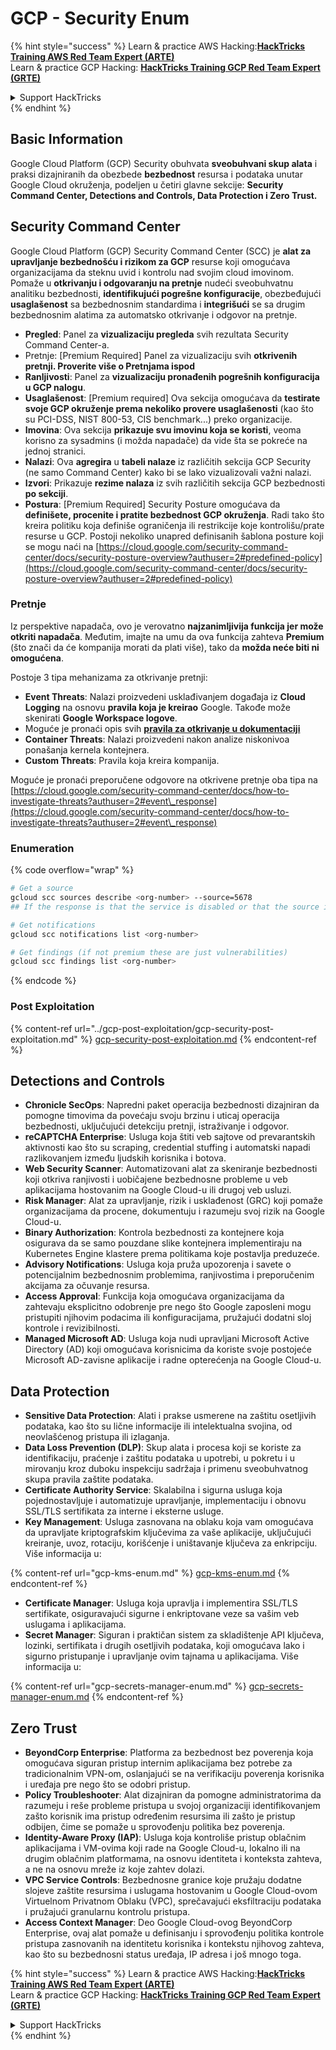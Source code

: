# GCP - Security Enum

{% hint style="success" %}
Learn & practice AWS Hacking:<img src="../../../.gitbook/assets/image (1).png" alt="" data-size="line">[**HackTricks Training AWS Red Team Expert (ARTE)**](https://training.hacktricks.xyz/courses/arte)<img src="../../../.gitbook/assets/image (1).png" alt="" data-size="line">\
Learn & practice GCP Hacking: <img src="../../../.gitbook/assets/image (2).png" alt="" data-size="line">[**HackTricks Training GCP Red Team Expert (GRTE)**<img src="../../../.gitbook/assets/image (2).png" alt="" data-size="line">](https://training.hacktricks.xyz/courses/grte)

<details>

<summary>Support HackTricks</summary>

* Check the [**subscription plans**](https://github.com/sponsors/carlospolop)!
* **Join the** 💬 [**Discord group**](https://discord.gg/hRep4RUj7f) or the [**telegram group**](https://t.me/peass) or **follow** us on **Twitter** 🐦 [**@hacktricks\_live**](https://twitter.com/hacktricks\_live)**.**
* **Share hacking tricks by submitting PRs to the** [**HackTricks**](https://github.com/carlospolop/hacktricks) and [**HackTricks Cloud**](https://github.com/carlospolop/hacktricks-cloud) github repos.

</details>
{% endhint %}

## Basic Information

Google Cloud Platform (GCP) Security obuhvata **sveobuhvani skup alata** i praksi dizajniranih da obezbede **bezbednost** resursa i podataka unutar Google Cloud okruženja, podeljen u četiri glavne sekcije: **Security Command Center, Detections and Controls, Data Protection i Zero Trust.**

## **Security Command Center**

Google Cloud Platform (GCP) Security Command Center (SCC) je **alat za upravljanje bezbednošću i rizikom za GCP** resurse koji omogućava organizacijama da steknu uvid i kontrolu nad svojim cloud imovinom. Pomaže u **otkrivanju i odgovaranju na pretnje** nudeći sveobuhvatnu analitiku bezbednosti, **identifikujući pogrešne konfiguracije**, obezbeđujući **usaglašenost** sa bezbednosnim standardima i **integrišući** se sa drugim bezbednosnim alatima za automatsko otkrivanje i odgovor na pretnje.

* **Pregled**: Panel za **vizualizaciju pregleda** svih rezultata Security Command Center-a.
* Pretnje: \[Premium Required] Panel za vizualizaciju svih **otkrivenih pretnji. Proverite više o Pretnjama ispod**
* **Ranljivosti**: Panel za **vizualizaciju pronađenih pogrešnih konfiguracija u GCP nalogu**.
* **Usaglašenost**: \[Premium required] Ova sekcija omogućava da **testirate svoje GCP okruženje prema nekoliko provere usaglašenosti** (kao što su PCI-DSS, NIST 800-53, CIS benchmark...) preko organizacije.
* **Imovina**: Ova sekcija **prikazuje svu imovinu koja se koristi**, veoma korisno za sysadmins (i možda napadače) da vide šta se pokreće na jednoj stranici.
* **Nalazi**: Ova **agregira** u **tabeli nalaze** iz različitih sekcija GCP Security (ne samo Command Center) kako bi se lako vizualizovali važni nalazi.
* **Izvori**: Prikazuje **rezime nalaza** iz svih različitih sekcija GCP bezbednosti **po sekciji**.
* **Postura**: \[Premium Required] Security Posture omogućava da **definišete, procenite i pratite bezbednost GCP okruženja**. Radi tako što kreira politiku koja definiše ograničenja ili restrikcije koje kontrolišu/prate resurse u GCP. Postoji nekoliko unapred definisanih šablona posture koji se mogu naći na [https://cloud.google.com/security-command-center/docs/security-posture-overview?authuser=2#predefined-policy](https://cloud.google.com/security-command-center/docs/security-posture-overview?authuser=2#predefined-policy)

### **Pretnje**

Iz perspektive napadača, ovo je verovatno **najzanimljivija funkcija jer može otkriti napadača**. Međutim, imajte na umu da ova funkcija zahteva **Premium** (što znači da će kompanija morati da plati više), tako da **možda neće biti ni omogućena**.

Postoje 3 tipa mehanizama za otkrivanje pretnji:

* **Event Threats**: Nalazi proizvedeni usklađivanjem događaja iz **Cloud Logging** na osnovu **pravila koja je kreirao** Google. Takođe može skenirati **Google Workspace logove**.
* Moguće je pronaći opis svih [**pravila za otkrivanje u dokumentaciji**](https://cloud.google.com/security-command-center/docs/concepts-event-threat-detection-overview?authuser=2#how\_works)
* **Container Threats**: Nalazi proizvedeni nakon analize niskonivoa ponašanja kernela kontejnera.
* **Custom Threats**: Pravila koja kreira kompanija.

Moguće je pronaći preporučene odgovore na otkrivene pretnje oba tipa na [https://cloud.google.com/security-command-center/docs/how-to-investigate-threats?authuser=2#event\_response](https://cloud.google.com/security-command-center/docs/how-to-investigate-threats?authuser=2#event\_response)

### Enumeration

{% code overflow="wrap" %}
```bash
# Get a source
gcloud scc sources describe <org-number> --source=5678
## If the response is that the service is disabled or that the source is not found, then, it isn't enabled

# Get notifications
gcloud scc notifications list <org-number>

# Get findings (if not premium these are just vulnerabilities)
gcloud scc findings list <org-number>
```
{% endcode %}

### Post Exploitation

{% content-ref url="../gcp-post-exploitation/gcp-security-post-exploitation.md" %}
[gcp-security-post-exploitation.md](../gcp-post-exploitation/gcp-security-post-exploitation.md)
{% endcontent-ref %}

## Detections and Controls

* **Chronicle SecOps**: Napredni paket operacija bezbednosti dizajniran da pomogne timovima da povećaju svoju brzinu i uticaj operacija bezbednosti, uključujući detekciju pretnji, istraživanje i odgovor.
* **reCAPTCHA Enterprise**: Usluga koja štiti veb sajtove od prevarantskih aktivnosti kao što su scraping, credential stuffing i automatski napadi razlikovanjem između ljudskih korisnika i botova.
* **Web Security Scanner**: Automatizovani alat za skeniranje bezbednosti koji otkriva ranjivosti i uobičajene bezbednosne probleme u veb aplikacijama hostovanim na Google Cloud-u ili drugoj veb usluzi.
* **Risk Manager**: Alat za upravljanje, rizik i usklađenost (GRC) koji pomaže organizacijama da procene, dokumentuju i razumeju svoj rizik na Google Cloud-u.
* **Binary Authorization**: Kontrola bezbednosti za kontejnere koja osigurava da se samo pouzdane slike kontejnera implementiraju na Kubernetes Engine klastere prema politikama koje postavlja preduzeće.
* **Advisory Notifications**: Usluga koja pruža upozorenja i savete o potencijalnim bezbednosnim problemima, ranjivostima i preporučenim akcijama za očuvanje resursa.
* **Access Approval**: Funkcija koja omogućava organizacijama da zahtevaju eksplicitno odobrenje pre nego što Google zaposleni mogu pristupiti njihovim podacima ili konfiguracijama, pružajući dodatni sloj kontrole i revizibilnosti.
* **Managed Microsoft AD**: Usluga koja nudi upravljani Microsoft Active Directory (AD) koji omogućava korisnicima da koriste svoje postojeće Microsoft AD-zavisne aplikacije i radne opterećenja na Google Cloud-u.

## Data Protection

* **Sensitive Data Protection**: Alati i prakse usmerene na zaštitu osetljivih podataka, kao što su lične informacije ili intelektualna svojina, od neovlašćenog pristupa ili izlaganja.
* **Data Loss Prevention (DLP)**: Skup alata i procesa koji se koriste za identifikaciju, praćenje i zaštitu podataka u upotrebi, u pokretu i u mirovanju kroz duboku inspekciju sadržaja i primenu sveobuhvatnog skupa pravila zaštite podataka.
* **Certificate Authority Service**: Skalabilna i sigurna usluga koja pojednostavljuje i automatizuje upravljanje, implementaciju i obnovu SSL/TLS sertifikata za interne i eksterne usluge.
* **Key Management**: Usluga zasnovana na oblaku koja vam omogućava da upravljate kriptografskim ključevima za vaše aplikacije, uključujući kreiranje, uvoz, rotaciju, korišćenje i uništavanje ključeva za enkripciju. Više informacija u:

{% content-ref url="gcp-kms-enum.md" %}
[gcp-kms-enum.md](gcp-kms-enum.md)
{% endcontent-ref %}

* **Certificate Manager**: Usluga koja upravlja i implementira SSL/TLS sertifikate, osiguravajući sigurne i enkriptovane veze sa vašim veb uslugama i aplikacijama.
* **Secret Manager**: Siguran i praktičan sistem za skladištenje API ključeva, lozinki, sertifikata i drugih osetljivih podataka, koji omogućava lako i sigurno pristupanje i upravljanje ovim tajnama u aplikacijama. Više informacija u:

{% content-ref url="gcp-secrets-manager-enum.md" %}
[gcp-secrets-manager-enum.md](gcp-secrets-manager-enum.md)
{% endcontent-ref %}

## Zero Trust

* **BeyondCorp Enterprise**: Platforma za bezbednost bez poverenja koja omogućava siguran pristup internim aplikacijama bez potrebe za tradicionalnim VPN-om, oslanjajući se na verifikaciju poverenja korisnika i uređaja pre nego što se odobri pristup.
* **Policy Troubleshooter**: Alat dizajniran da pomogne administratorima da razumeju i reše probleme pristupa u svojoj organizaciji identifikovanjem zašto korisnik ima pristup određenim resursima ili zašto je pristup odbijen, čime se pomaže u sprovođenju politika bez poverenja.
* **Identity-Aware Proxy (IAP)**: Usluga koja kontroliše pristup oblačnim aplikacijama i VM-ovima koji rade na Google Cloud-u, lokalno ili na drugim oblačnim platformama, na osnovu identiteta i konteksta zahteva, a ne na osnovu mreže iz koje zahtev dolazi.
* **VPC Service Controls**: Bezbednosne granice koje pružaju dodatne slojeve zaštite resursima i uslugama hostovanim u Google Cloud-ovom Virtuelnom Privatnom Oblaku (VPC), sprečavajući eksfiltraciju podataka i pružajući granularnu kontrolu pristupa.
* **Access Context Manager**: Deo Google Cloud-ovog BeyondCorp Enterprise, ovaj alat pomaže u definisanju i sprovođenju politika kontrole pristupa zasnovanih na identitetu korisnika i kontekstu njihovog zahteva, kao što su bezbednosni status uređaja, IP adresa i još mnogo toga.

{% hint style="success" %}
Learn & practice AWS Hacking:<img src="../../../.gitbook/assets/image (1).png" alt="" data-size="line">[**HackTricks Training AWS Red Team Expert (ARTE)**](https://training.hacktricks.xyz/courses/arte)<img src="../../../.gitbook/assets/image (1).png" alt="" data-size="line">\
Learn & practice GCP Hacking: <img src="../../../.gitbook/assets/image (2).png" alt="" data-size="line">[**HackTricks Training GCP Red Team Expert (GRTE)**<img src="../../../.gitbook/assets/image (2).png" alt="" data-size="line">](https://training.hacktricks.xyz/courses/grte)

<details>

<summary>Support HackTricks</summary>

* Check the [**subscription plans**](https://github.com/sponsors/carlospolop)!
* **Join the** 💬 [**Discord group**](https://discord.gg/hRep4RUj7f) or the [**telegram group**](https://t.me/peass) or **follow** us on **Twitter** 🐦 [**@hacktricks\_live**](https://twitter.com/hacktricks\_live)**.**
* **Share hacking tricks by submitting PRs to the** [**HackTricks**](https://github.com/carlospolop/hacktricks) and [**HackTricks Cloud**](https://github.com/carlospolop/hacktricks-cloud) github repos.

</details>
{% endhint %}
